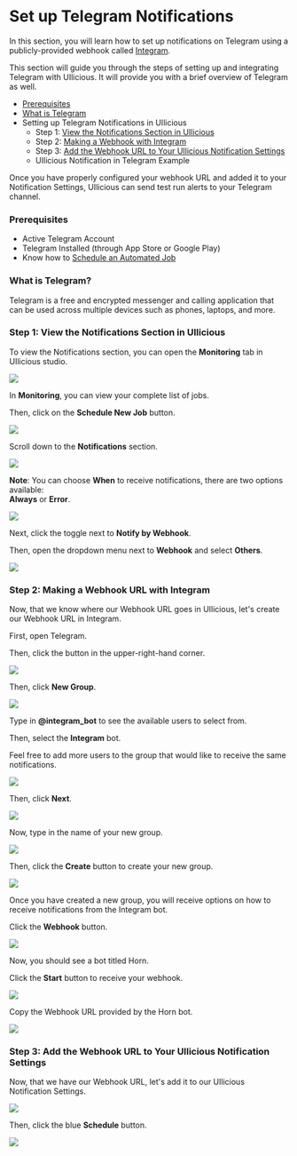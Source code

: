 # Set up Telegram Notifications

In this section, you will learn how to set up notifications on Telegram using a publicly-provided webhook called [Integram](https://integram.org/).

This section will guide you through the steps of setting up and integrating Telegram with UIlicious. It will provide you with a brief overview of Telegram as well.

* [Prerequisites](set-up-telegram-notifications.md#prerequisites)
* [What is Telegram](set-up-telegram-notifications.md#what-is-discord)
* Setting up Telegram Notifications in UIlicious
  * Step 1: [View the Notifications Section in UIlicious](set-up-telegram-notifications.md#step-1-view-the-notifications-section-in-uilicious)
  * Step 2: [Making a Webhook with Integram](set-up-telegram-notifications.md#step-2-making-a-webhook-in-discord)&#x20;
  * Step 3: [Add the Webhook URL to Your UIlicious Notification Settings](set-up-telegram-notifications.md#step-3-add-the-webhook-url-to-your-uilicious-notification-settings)
  * UIlicious Notification in Telegram Example

Once you have properly configured your webhook URL and added it to your Notification Settings, UIlicious can send test run alerts to your Telegram channel.

### Prerequisites

* Active Telegram Account
* Telegram Installed (through App Store or Google Play)
* Know how to [Schedule an Automated Job](../schedule-an-automated-job/)

### What is Telegram?

Telegram is a free and encrypted messenger and calling application that can be used across multiple devices such as phones, laptops, and more.&#x20;

### Step 1: View the Notifications Section in UIlicious

To view the Notifications section, you can open the **Monitoring** tab in UIlicious studio.

![](https://res.cloudinary.com/di7y5b6ed/image/upload/v1652652332/ui-licious/setting-up-notifications/monitoring-tab-active.png)

In **Monitoring**, you can view your complete list of jobs.

Then, click on the **Schedule New Job** button.

![](https://res.cloudinary.com/di7y5b6ed/image/upload/v1653413563/ui-licious/setting-up-notifications/scheduleajob\_c9hyqi.png)

Scroll down to the **Notifications** section.

![](https://res.cloudinary.com/di7y5b6ed/image/upload/v1652652712/ui-licious/setting-up-notifications/scroll-to-notifications-section.gif)

**Note**: You can choose **When** to receive notifications, there are two options available: \
**Always** or **Error**.

![](https://res.cloudinary.com/di7y5b6ed/image/upload/v1653501856/ui-licious/setting-up-notifications/telegram/when-to-receive-notifications.png)

Next, click the toggle next to **Notify by Webhook**.

Then, open the dropdown menu next to **Webhook** and select **Others**.



![](https://res.cloudinary.com/di7y5b6ed/image/upload/v1652652028/ui-licious/setting-up-notifications/toggle\_on\_webhooks.gif)

### Step 2: Making a Webhook URL with Integram

Now, that we know where our Webhook URL goes in UIlicious, let's create our Webhook URL in Integram.

First, open Telegram.

Then, click the button in the upper-right-hand corner.

![](https://res.cloudinary.com/di7y5b6ed/image/upload/v1653502479/ui-licious/setting-up-notifications/telegram/telegram-notif-0\_y07o7p.png)

Then, click **New Group**.&#x20;

![](https://res.cloudinary.com/di7y5b6ed/image/upload/v1653502479/ui-licious/setting-up-notifications/telegram/telegram-notif-1\_bqaeg6.png)

Type in **@integram\_bot** to see the available users to select from.

Then, select the **Integram** bot.&#x20;

Feel free to add more users to the group that would like to receive the same notifications.&#x20;

![](https://res.cloudinary.com/di7y5b6ed/image/upload/v1653502480/ui-licious/setting-up-notifications/telegram/telegram-notif-2\_h8j2qh.png)

Then, click **Next**.

![](https://res.cloudinary.com/di7y5b6ed/image/upload/v1653502478/ui-licious/setting-up-notifications/telegram/telegram-notif-3\_p6ylvl.png)

Now, type in the name of your new group.

![](https://res.cloudinary.com/di7y5b6ed/image/upload/v1653502478/ui-licious/setting-up-notifications/telegram/telegram-notif-4\_jabkjs.png)

Then, click the **Create** button to create your new group.

![](https://res.cloudinary.com/di7y5b6ed/image/upload/v1653503570/ui-licious/setting-up-notifications/telegram/telegram-notif-5\_xynqgh.png)

Once you have created a new group, you will receive options on how to receive notifications from the Integram bot.

Click the **Webhook** button.

![](https://res.cloudinary.com/di7y5b6ed/image/upload/v1653502479/ui-licious/setting-up-notifications/telegram/telegram-notif-6\_ohzxfb.png)

Now, you should see a bot titled Horn.

Click the **Start** button to receive your webhook.&#x20;

![](https://res.cloudinary.com/di7y5b6ed/image/upload/v1653502479/ui-licious/setting-up-notifications/telegram/telegram-notif-7\_u3mguj.png)

Copy the Webhook URL provided by the Horn bot.

![](https://res.cloudinary.com/di7y5b6ed/image/upload/v1653502480/ui-licious/setting-up-notifications/telegram/telegram-notif-8\_ycquh3.png)

### Step 3: Add the Webhook URL to Your UIlicious Notification Settings

Now, that we have our Webhook URL, let's add it to our UIlicious Notification Settings.

![](https://res.cloudinary.com/di7y5b6ed/image/upload/v1653502480/ui-licious/setting-up-notifications/telegram/telegram-notif-9\_r8opkb.png)

Then, click the blue **Schedule** button.

![](https://res.cloudinary.com/di7y5b6ed/image/upload/v1653502480/ui-licious/setting-up-notifications/telegram/telegram-notif-10\_y7cnnc.png)
